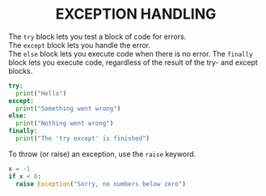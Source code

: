 # <center> EXCEPTION HANDLING

The `try` block lets you test a block of code for errors.  
The `except` block lets you handle the error.  
The `else` block lets you execute code when there is no error.
The `finally` block lets you execute code, regardless of the result of the try- and except blocks.


```PYTHON
try:
  print("Hello")
except:
  print("Something went wrong")
else:
  print("Nothing went wrong")
finally:
  print("The 'try except' is finished")
```
To throw (or raise) an exception, use the `raise` keyword.

```PYTHON
x = -1
if x < 0:
  raise Exception("Sorry, no numbers below zero")
```